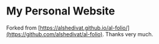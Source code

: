 # My Personal Website

Forked from [https://alshedivat.github.io/al-folio/](https://github.com/alshedivat/al-folio). Thanks very much.